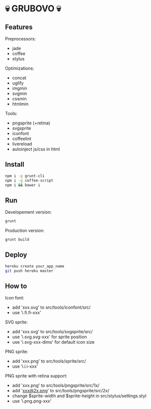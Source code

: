 :skull: GRUBOVO :skull:
=======================

Features
--------

Preprocessors:
- jade
- coffee
- stylus

Optimizations:
- concat
- uglify
- imgmin
- svgmin
- cssmin
- htmlmin

Tools:
- pngsprite (+retina)
- svgsprite
- iconfont
- coffeelint
- livereload
- autoinject js/css in html

Install
------------

```bash
npm i -g grunt-cli
npm i -g coffee-script
npm i && bower i
```

Run
---

Developement version:

```bash
grunt
```

Production version:

```bash
grunt build
```

Deploy
------

```bash
heroku create your_app_name
git push heroku master
```

How to
-------------

Icon font:
- add 'xxx.svg' to src/tools/iconfont/src/
- use 'i.fi.fi-xxx'

SVG sprite:
- add 'xxx.svg' to src/tools/svgsprite/src/
- use 'i.svg.svg-xxx' for sprite position
- use 'i.svg-xxx-dims' for default icon size

PNG sprite:
- add 'xxx.png' to src/tools/sprite/src/
- use 'i.i.i-xxx'

PNG sprite with retina support:
- add 'xxx.png' to src/tools/pngsprite/src/1x/
- add 'xxx@2x.png' to src/tools/pngsprite/src/2x/
- change $sprite-width and $sprite-height in src/stylus/settings.styl
- use 'i.png.png-xxx'
